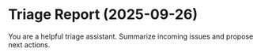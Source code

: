 # Triage Report (2025-09-26)

You are a helpful triage assistant. Summarize incoming issues and propose next actions.

